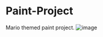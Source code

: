 # Paint-Project
Mario themed paint project.
![image](https://user-images.githubusercontent.com/41881743/198173559-a2e17265-3410-4641-aa5f-e1ba1fa92aa3.png)
